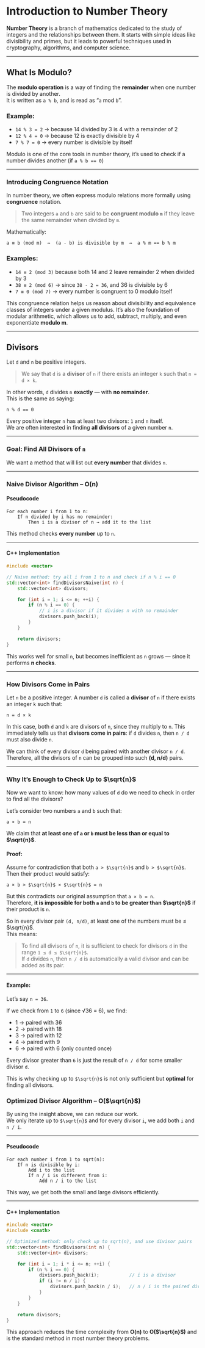 # Introduction to Number Theory

**Number Theory** is a branch of mathematics dedicated to the study of integers and the relationships between them. It starts with simple ideas like divisibility and primes, but it leads to powerful techniques used in cryptography, algorithms, and computer science.

---


## What Is Modulo?

The **modulo operation** is a way of finding the **remainder** when one number is divided by another.  
It is written as `a % b`, and is read as “`a` mod `b`”.

### Example:
- `14 % 3 = 2` → because 14 divided by 3 is 4 with a remainder of 2  
- `12 % 4 = 0` → because 12 is exactly divisible by 4  
- `7 % 7 = 0` → every number is divisible by itself

Modulo is one of the core tools in number theory, it’s used to check if a number divides another (if `a % b == 0`)


---

### Introducing Congruence Notation

In number theory, we often express modulo relations more formally using **congruence** notation.

> Two integers `a` and `b` are said to be **congruent modulo `m`** if they leave the same remainder when divided by `m`.

Mathematically:
```
a ≡ b (mod m)  ⇔  (a - b) is divisible by m  ⇔  a % m == b % m
```

### Examples:

- `14 ≡ 2 (mod 3)` because both 14 and 2 leave remainder 2 when divided by 3
- `38 ≡ 2 (mod 6)` → since `38 - 2 = 36`, and 36 is divisible by 6
- `7 ≡ 0 (mod 7)` → every number is congruent to 0 modulo itself

This congruence relation helps us reason about divisibility and equivalence classes of integers under a given modulus. It’s also the foundation of modular arithmetic, which allows us to add, subtract, multiply, and even exponentiate **modulo m**.

---


## Divisors

Let `d` and `n` be positive integers.

> We say that `d` is a **divisor** of `n` if there exists an integer `k` such that `n = d × k`.

In other words, `d` divides `n` **exactly** — with **no remainder**.  
This is the same as saying:
```
n % d == 0
```

Every positive integer `n` has at least two divisors: `1` and `n` itself.  
We are often interested in finding **all divisors** of a given number `n`.

---

### Goal: Find All Divisors of `n`

We want a method that will list out **every number** that divides `n`.

---

### Naive Divisor Algorithm – O(n)

#### Pseudocode

```
For each number i from 1 to n:
    If n divided by i has no remainder:
        Then i is a divisor of n → add it to the list
```

This method checks **every number** up to `n`.

---

#### C++ Implementation

```cpp
#include <vector>

// Naive method: try all i from 1 to n and check if n % i == 0
std::vector<int> findDivisorsNaive(int n) {
    std::vector<int> divisors;

    for (int i = 1; i <= n; ++i) {
        if (n % i == 0) {
            // i is a divisor if it divides n with no remainder
            divisors.push_back(i);
        }
    }

    return divisors;
}
```

This works well for small `n`, but becomes inefficient as `n` grows — since it performs **n checks**.

---

### How Divisors Come in Pairs

Let `n` be a positive integer. A number `d` is called a **divisor** of `n` if there exists an integer `k` such that:

```
n = d × k
```

In this case, both `d` and `k` are divisors of `n`, since they multiply to `n`. This immediately tells us that **divisors come in pairs**: if `d` divides `n`, then `n / d` must also divide `n`.

We can think of every divisor `d` being paired with another divisor `n / d`. Therefore, all the divisors of `n` can be grouped into such **(d, n/d)** pairs.

---

### Why It’s Enough to Check Up to $\sqrt{n}$

Now we want to know: how many values of `d` do we need to check in order to find all the divisors?

Let’s consider two numbers `a` and `b` such that:

```
a × b = n
```

We claim that **at least one of `a` or `b` must be less than or equal to $\sqrt{n}$**.

#### Proof:

Assume for contradiction that both `a > $\sqrt{n}$` and `b > $\sqrt{n}$`.  
Then their product would satisfy:

```
a × b > $\sqrt{n}$ × $\sqrt{n}$ = n
```

But this contradicts our original assumption that `a × b = n`.  
Therefore, **it is impossible for both `a` and `b` to be greater than $\sqrt{n}$** if their product is `n`.

So in every divisor pair `(d, n/d)`, at least one of the numbers must be ≤ $\sqrt{n}$.  
This means:

> To find all divisors of `n`, it is sufficient to check for divisors `d` in the range `1 ≤ d ≤ $\sqrt{n}$`.  
> If `d` divides `n`, then `n / d` is automatically a valid divisor and can be added as its pair.

---

#### Example:

Let’s say `n = 36`.

If we check from `1` to `6` (since √36 = 6), we find:
- 1 → paired with 36
- 2 → paired with 18
- 3 → paired with 12
- 4 → paired with 9
- 6 → paired with 6 (only counted once)

Every divisor greater than `6` is just the result of `n / d` for some smaller divisor `d`.

This is why checking up to `$\sqrt{n}$` is not only sufficient but **optimal** for finding all divisors.


### Optimized Divisor Algorithm – O($\sqrt{n}$)

By using the insight above, we can reduce our work.  
We only iterate up to `$\sqrt{n}$` and for every divisor `i`, we add both `i` and `n / i`.

---

#### Pseudocode

```
For each number i from 1 to sqrt(n):
    If n is divisible by i:
        Add i to the list
        If n / i is different from i:
            Add n / i to the list
```

This way, we get both the small and large divisors efficiently.

---

#### C++ Implementation

```cpp
#include <vector>
#include <cmath>

// Optimized method: only check up to sqrt(n), and use divisor pairs
std::vector<int> findDivisors(int n) {
    std::vector<int> divisors;

    for (int i = 1; i * i <= n; ++i) {
        if (n % i == 0) {
            divisors.push_back(i);           // i is a divisor
            if (i != n / i) {
                divisors.push_back(n / i);   // n / i is the paired divisor
            }
        }
    }

    return divisors;
}
```

This approach reduces the time complexity from **O(n)** to **O($\sqrt{n}$)** and is the standard method in most number theory problems.

